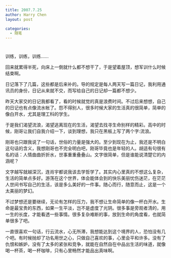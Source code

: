 ```yaml
---
title: 2007.7.25
author: Harry Chen
layout: post

categories:
  - 随笔
---
```

# 

训练，训练，训练……

回来就累得半死，向床上一倒就什么都不想干了，于是望着屋顶，想军训什么时候结束啊。

日记落下了几篇，这些都是后来补的。导的规定是每人两天写一篇日记，我利用通讯员的身份，日记从来就不交，而写给自己的日记却一篇都不想少。

昨天大家交的日记我都看了，看的时候就觉的真是浪费时间。不过后来想想，自己的日记也有点像流水帐了。怨不得别人，很多时候大家的生活真的很简单，简单的像白开水，尤其是理工科的学生。

于是我们渴望流浪，渴望逃离现在的生活，渴望去找寻生命别样的精彩。高中的时候，刚哥让我们自我介绍一下，谈到理想，我只在黑板上写了两个字:流浪。

刚哥也只跟我说了一句话，世俗的力量是强大的。至少到现在为止，我还是不明白这句话的含义，我想刚哥也不完全明白吧，刚哥毕竟也是年轻的人。胡适有句很有名的话：人情曲曲折折水，世事重重叠叠山。文字很简单，但是谁能说清楚它的内涵呢？

文字越写就越深沉，连肖宇都说我该去学哲学了。其实内心里真的不想这么复杂，生活的简单点多好。游荡在这个世界，体会能体会到的快乐美丽忧伤迷茫，在茫茫人世间书写自己的生活，该是多么美好的一件事。随心而行，随意而止，这是一个太美丽的梦幻。

不过梦想还是要继续，无论有怎样的压力，我不想让生命简单的像一杯白开水。生命是最宝贵的东西，如果一生平淡，岂不是虚度了光阴。很多事是旁观者清的，用一生的长度，才能看透一些事情。很多复杂难断的事，放到生命的角度看，也就简单很多了吧。

一直很喜欢一句话，行云流水，心无所滞，我想能达到这个境界的人，恐怕没有几个吧。有时候抛却了功名用世之心，只做自己喜欢的事，心里会平和许多。没有了仇恨和嫉妒，没有了太多的紧张和竞争，就能在自然自在中品出生活的味道，就像喝一杯茶，喝一杯咖啡，只有心里畅然才能品出真味啊。
